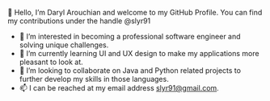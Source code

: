 👋 Hello, I’m Daryl Arouchian and welcome to my GitHub Profile. You can find my contributions under the handle @slyr91

- 👀 I’m interested in becoming a professional software engineer and solving unique challenges.</br>
- 🌱 I’m currently learning UI and UX design to make my applications more pleasant to look at.</br>
- 💞️ I’m looking to collaborate on Java and Python related projects to further develop my skills in those languages.</br>
- 📫 I can be reached at my email address <a href="mailto:slyr91@gmail.com">slyr91@gmail.com</a>.</br>

<!---
slyr91/slyr91 is a ✨ special ✨ repository because its `README.md` (this file) appears on your GitHub profile.
You can click the Preview link to take a look at your changes.
--->
